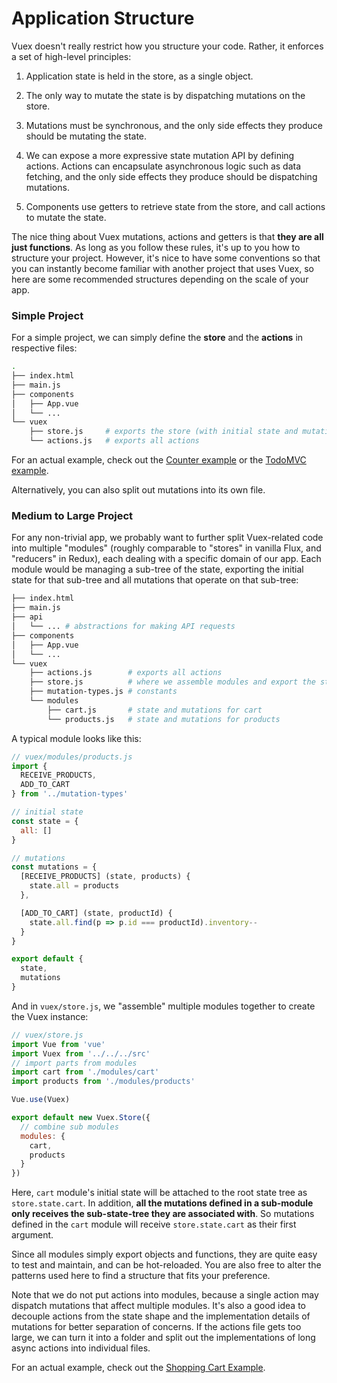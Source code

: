 # Application Structure

Vuex doesn't really restrict how you structure your code. Rather, it enforces a set of high-level principles:

1. Application state is held in the store, as a single object.

2. The only way to mutate the state is by dispatching mutations on the store.

3. Mutations must be synchronous, and the only side effects they produce should be mutating the state.

4. We can expose a more expressive state mutation API by defining actions. Actions can encapsulate asynchronous logic such as data fetching, and the only side effects they produce should be dispatching mutations.

5. Components use getters to retrieve state from the store, and call actions to mutate the state.

The nice thing about Vuex mutations, actions and getters is that **they are all just functions**. As long as you follow these rules, it's up to you how to structure your project. However, it's nice to have some conventions so that you can instantly become familiar with another project that uses Vuex, so here are some recommended structures depending on the scale of your app.

### Simple Project

For a simple project, we can simply define the **store** and the **actions** in respective files:

``` bash
.
├── index.html
├── main.js
├── components
│   ├── App.vue
│   └── ...
└── vuex
    ├── store.js     # exports the store (with initial state and mutations)
    └── actions.js   # exports all actions
```

For an actual example, check out the [Counter example](https://github.com/vuejs/vuex/tree/master/examples/counter) or the [TodoMVC example](https://github.com/vuejs/vuex/tree/master/examples/todomvc).

Alternatively, you can also split out mutations into its own file.

### Medium to Large Project

For any non-trivial app, we probably want to further split Vuex-related code into multiple "modules" (roughly comparable to "stores" in vanilla Flux, and "reducers" in Redux), each dealing with a specific domain of our app. Each module would be managing a sub-tree of the state, exporting the initial state for that sub-tree and all mutations that operate on that sub-tree:

``` bash
├── index.html
├── main.js
├── api
│   └── ... # abstractions for making API requests
├── components
│   ├── App.vue
│   └── ...
└── vuex
    ├── actions.js        # exports all actions
    ├── store.js          # where we assemble modules and export the store
    ├── mutation-types.js # constants
    └── modules
        ├── cart.js       # state and mutations for cart
        └── products.js   # state and mutations for products
```

A typical module looks like this:

``` js
// vuex/modules/products.js
import {
  RECEIVE_PRODUCTS,
  ADD_TO_CART
} from '../mutation-types'

// initial state
const state = {
  all: []
}

// mutations
const mutations = {
  [RECEIVE_PRODUCTS] (state, products) {
    state.all = products
  },

  [ADD_TO_CART] (state, productId) {
    state.all.find(p => p.id === productId).inventory--
  }
}

export default {
  state,
  mutations
}
```

And in `vuex/store.js`, we "assemble" multiple modules together to create the Vuex instance:

``` js
// vuex/store.js
import Vue from 'vue'
import Vuex from '../../../src'
// import parts from modules
import cart from './modules/cart'
import products from './modules/products'

Vue.use(Vuex)

export default new Vuex.Store({
  // combine sub modules
  modules: {
    cart,
    products
  }
})
```

Here, `cart` module's initial state will be attached to the root state tree as `store.state.cart`. In addition, **all the mutations defined in a sub-module only receives the sub-state-tree they are associated with**. So mutations defined in the `cart` module will receive `store.state.cart` as their first argument.

Since all modules simply export objects and functions, they are quite easy to test and maintain, and can be hot-reloaded. You are also free to alter the patterns used here to find a structure that fits your preference.

Note that we do not put actions into modules, because a single action may dispatch mutations that affect multiple modules. It's also a good idea to decouple actions from the state shape and the implementation details of mutations for better separation of concerns. If the actions file gets too large, we can turn it into a folder and split out the implementations of long async actions into individual files.

For an actual example, check out the [Shopping Cart Example](https://github.com/vuejs/vuex/tree/master/examples/shopping-cart).
